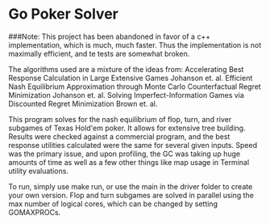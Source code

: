 # Go Poker Solver
###Note: This project has been abandoned in favor of a c++ implementation, which is much, much faster. Thus the implementation is not maximally efficient, and te tests are somewhat broken.
 
The algorithms used are a mixture of the ideas from: 
Accelerating Best Response Calculation in Large Extensive Games Johanson et. al. 
Efficient Nash Equilibrium Approximation through Monte Carlo Counterfactual Regret Minimization Johanson et. al. 
Solving Imperfect-Information Games via Discounted Regret Minimization Brown et. al.

This program solves for the nash equilibrium of flop, turn, and river subgames of Texas Hold'em poker.
It allows for extensive tree building. Results were checked against a commercial program, 
and the best response utilities calculated were the same for several given inputs. Speed was the primary issue,
and upon profiling, the GC was taking up huge amounts of time as well as a few other things like map usage in Terminal 
utility evaluations.

To run, simply use make run, or use the main in the driver folder to create your own version. Flop and turn subgames
are solved in parallel using the max number of logical cores, which can be changed by setting GOMAXPROCs. 
